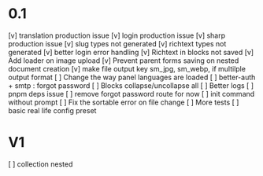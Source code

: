 # 0.1
[v] translation production issue
[v] login production issue
[v] sharp production issue
[v] slug types not generated
[v] richtext types not generated
[v] better login error handling
[v] Richtext in blocks not saved
[v] Add loader on image upload
[v] Prevent parent forms saving on nested document creation
[v] make file output key sm_jpg, sm_webp, if multilple output format
[ ] Change the way panel languages are loaded
[ ] better-auth + smtp : forgot password
[ ] Blocks collapse/uncollapse all
[ ] Better logs
[ ] pnpm deps issue
[ ] remove forgot password route for now
[ ] init command without prompt
[ ] Fix the sortable error on file change
[ ] More tests
[ ] basic real life config preset

# V1
[ ] collection nested

